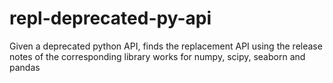 # repl-deprecated-py-api
Given a deprecated python API, finds the replacement API using the release notes of the corresponding library
works for numpy, scipy, seaborn and pandas
